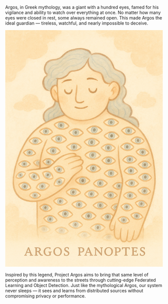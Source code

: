 Argos, in Greek mythology, was a giant with a hundred eyes, famed for his vigilance and ability to watch over everything at once. No matter how many eyes were closed in rest, some always remained open. This made Argos the ideal guardian — tireless, watchful, and nearly impossible to deceive.

![alt Argos](https://github.com/matahho/Argos/blob/main/Argos-Panoptes-Mythology.png?raw=true)


Inspired by this legend, Project Argos aims to bring that same level of perception and awareness to the streets through cutting-edge Federated Learning and Object Detection. Just like the mythological Argos, our system never sleeps — it sees and learns from distributed sources without compromising privacy or performance.
